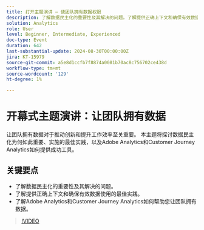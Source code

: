```yaml
---
title: 打开主题演讲 — 使团队拥有数据权限
description: 了解数据民主化的重要性及其解决的问题。了解提供正确上下文和确保有效数据使用的最佳实践。 了解Adobe Analytics和Customer Journey Analytics如何帮助您让团队拥有数据。
solution: Analytics
role: User
level: Beginner, Intermediate, Experienced
doc-type: Event
duration: 642
last-substantial-update: 2024-08-30T00:00:00Z
jira: KT-15979
source-git-commit: a5e8d1ccfb7f8874a0081b70ac8c756702ce438d
workflow-type: tm+mt
source-wordcount: '129'
ht-degree: 1%

---
```



# 开幕式主题演讲：让团队拥有数据

让团队拥有数据对于推动创新和提升工作效率至关重要。 本主题将探讨数据民主化为何如此重要、实施的最佳实践，以及Adobe Analytics和Customer Journey Analytics如何提供成功工具。

## 关键要点

* 了解数据民主化的重要性及其解决的问题。
* 了解提供正确上下文和确保有效数据使用的最佳实践。
* 了解Adobe Analytics和Customer Journey Analytics如何帮助您让团队拥有数据。

>[!VIDEO](https://video.tv.adobe.com/v/3432751/?learn=on)
